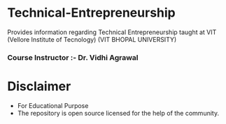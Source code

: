 # Technical-Entrepreneurship
Provides information regarding Technical Entrepreneurship taught at VIT (Vellore Institute of Tecnology)
(VIT BHOPAL UNIVERSITY)

### Course Instructor :- Dr. Vidhi Agrawal

# Disclaimer
* For Educational Purpose
* The repository is open source licensed for the help of the community. 


